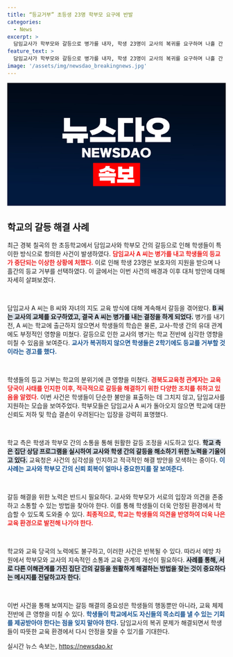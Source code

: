 ```yaml
---
title: “등교거부” 초등생 23명 학부모 요구에 반발
categories:
  - News
excerpt: >
  담임교사가 학부모와 갈등으로 병가를 내자, 학생 23명이 교사의 복귀를 요구하며 나흘 간 등교를 거부했다. 이 사건의 배경과 교육 당국의 대응이 궁금하다면 클릭하세요!
feature_text: >
  담임교사가 학부모와 갈등으로 병가를 내자, 학생 23명이 교사의 복귀를 요구하며 나흘 간 등교를 거부했다. 이 사건의 배경과 교육 당국의 대응이 궁금하다면 클릭하세요!
image: '/assets/img/newsdao_breakingnews.jpg'
---
```


<p><img src="/assets/img/newsdao_breakingnews.jpg" alt="ontimetimes 속보" /></p>

<h2 data-ke-size="size26">학교의 갈등 해결 사례</h2>

<p data-ke-size="size16">최근 경북 칠곡의 한 초등학교에서 담임교사와 학부모 간의 갈등으로 인해 학생들이 특이한 방식으로 항의한 사건이 발생하였다. <b><span style="color: #ee2323;">담임교사 A 씨는 병가를 내고 학생들의 등교가 중단되는 이상한 상황에 처했다.</span></b> 이로 인해 학생 23명은 보호자의 지원을 받으며 나흘간의 등교 거부를 선택하였다. 이 글에서는 이번 사건의 배경과 이후 대처 방안에 대해 자세히 살펴보겠다.</p>

<p data-ke-size="size16">&nbsp;</p>

<p>담임교사 A 씨는 B 씨와 자녀의 지도 교육 방식에 대해 계속해서 갈등을 겪어왔다. <b><span style="background-color: #21538527;">B 씨는 교사의 교체를 요구하였고, 결국 A 씨는 병가를 내는 결정을 하게 되었다.</span></b> 병가를 내기 전, A 씨는 학교에 출근하지 않으면서 학생들의 학습은 물론, 교사-학생 간의 유대 관계에도 부정적인 영향을 미쳤다. 갈등으로 인한 교사의 병가는 학교 전반에 심각한 영향을 미칠 수 있음을 보여준다. <b><span style="color: #1a5490;">교사가 복귀하지 않으면 학생들은 2학기에도 등교를 거부할 것이라는 경고를 했다.</span></b></p>

<p data-ke-size="size16">&nbsp;</p>

<p>학생들의 등교 거부는 학교의 분위기에 큰 영향을 미쳤다. <b><span style="color: #ee2323;">경북도교육청 관계자는 교육 당국이 사태를 인지한 이후, 적극적으로 갈등을 해결하기 위한 다양한 조치를 취하고 있음을 알렸다.</span></b> 이번 사건은 학생들이 단순한 불만을 표출하는 데 그치지 않고, 담임교사를 지원하는 모습을 보여주었다. 학부모들은 담임교사 A 씨가 돌아오지 않으면 학교에 대한 신뢰도 저하 및 학습 결손이 우려된다는 입장을 강력히 표명했다. </p>

<p data-ke-size="size16">&nbsp;</p>

<p>학교 측은 학생과 학부모 간의 소통을 통해 원활한 갈등 조정을 시도하고 있다. <b><span style="background-color: #21538527;">학교 측은 집단 상담 프로그램을 실시하여 교사와 학생 간의 갈등을 해소하기 위한 노력을 기울이고 있다.</span></b> 교육청은 사건의 심각성을 인지하고 적극적인 해결 방안을 모색하는 중이다. <b><span style="color: #1a5490;">이 사례는 교사와 학부모 간의 신뢰 회복이 얼마나 중요한지를 잘 보여준다.</span></b> </p>

<p data-ke-size="size16">&nbsp;</p>

<p>갈등 해결을 위한 노력은 반드시 필요하다. 교사와 학부모가 서로의 입장과 의견을 존중하고 소통할 수 있는 방법을 찾아야 한다. 이를 통해 학생들이 더욱 안정된 환경에서 학습할 수 있도록 도와줄 수 있다. <b><span style="color: #ee2323;">최종적으로, 학교는 학생들의 의견을 반영하여 더욱 나은 교육 환경으로 발전해 나가야 한다.</span></b></p>

<p data-ke-size="size16">&nbsp;</p>

<p>학교와 교육 당국의 노력에도 불구하고, 이러한 사건은 반복될 수 있다. 따라서 예방 차원에서 학부모와 교사의 지속적인 소통과 교육 관계의 개선이 필요하다. <b><span style="background-color: #21538527;">사례를 통해, 서로 다른 이해관계를 가진 집단 간의 갈등을 원활하게 해결하는 방법을 찾는 것이 중요하다는 메시지를 전달하고자 한다.</span></b> </p>

<p data-ke-size="size16">&nbsp;</p>

<p>이번 사건을 통해 보여지는 갈등 해결의 중요성은 학생들의 행동뿐만 아니라, 교육 체제 전반에 큰 영향을 미칠 수 있다. <b><span style="color: #1a5490;">학생들이 학교에서도 자신들의 목소리를 낼 수 있는 기회를 제공받아야 한다는 점을 잊지 말아야 한다.</span></b> 담임교사의 복귀 문제가 해결되면서 학생들이 따뜻한 교육 환경에서 다시 안정을 찾을 수 있기를 기대한다.</p>
실시간 뉴스 속보는, <a href="https://newsdao.kr" rel="dofollow">https://newsdao.kr</a>


